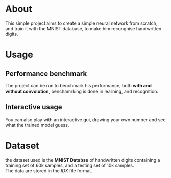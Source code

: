 # About

This simple project aims to create a simple neural network from scratch, and train it with the MNIST database, to make him recongnise handwritten digits.

# Usage

## Performance benchmark

The project can be run to benchmark his performance, both **with and without convolution**,
benchamrking is done in learning, and recognition.

## Interactive usage

You can also play with an interactive gui, drawing your own number and see what the trained model guess.

# Dataset

the dataset used is the **MNIST Databse** of handwritten digits containing a training set of 60k samples, and a testing set of 10k samples.\
The data are stored in the _IDX_ file format.
